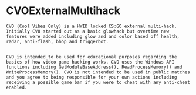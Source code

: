 # CVOExternalMultihack
    CVO (Cool Vibes Only) is a HWID locked CS:GO external multi-hack. Initially CVO started out as a basic glowhack but overtime new features were added including glow and and color based off health, radar, anti-flash, bhop and triggerbot.
 

    CVO is intended to be used for educational purposes regarding the basics of how video game hacking works. CVO uses the Windows API functions including GetModuleBaseAddress(), ReadProcessMemory() and WriteProcessMemory(). CVO is not intended to be used in public matches and you agree to being responsible for your own actions including receiving a possible game ban if you were to cheat with any anti-cheat enabled.
